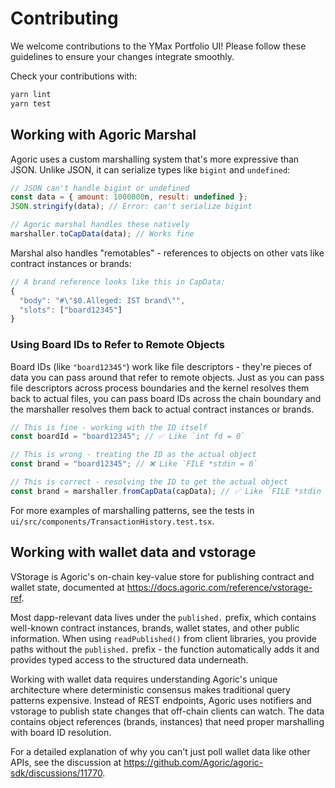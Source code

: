 # Contributing

We welcome contributions to the YMax Portfolio UI! Please follow these guidelines to ensure your changes integrate smoothly.

Check your contributions with:
```bash
yarn lint
yarn test
```

## Working with Agoric Marshal

Agoric uses a custom marshalling system that's more expressive than JSON. Unlike JSON, it can serialize types like `bigint` and `undefined`:

```javascript
// JSON can't handle bigint or undefined
const data = { amount: 1000000n, result: undefined };
JSON.stringify(data); // Error: can't serialize bigint

// Agoric marshal handles these natively
marshaller.toCapData(data); // Works fine
```

Marshal also handles "remotables" - references to objects on other vats like contract instances or brands:

```javascript
// A brand reference looks like this in CapData:
{
  "body": "#\"$0.Alleged: IST brand\"", 
  "slots": ["board12345"]
}
```

### Using Board IDs to Refer to Remote Objects

Board IDs (like `"board12345"`) work like file descriptors - they're pieces of data you can pass around that refer to remote objects. Just as you can pass file descriptors across process boundaries and the kernel resolves them back to actual files, you can pass board IDs across the chain boundary and the marshaller resolves them back to actual contract instances or brands.

```javascript
// This is fine - working with the ID itself
const boardId = "board12345"; // ✅ Like `int fd = 0`

// This is wrong - treating the ID as the actual object
const brand = "board12345"; // ❌ Like `FILE *stdin = 0`

// This is correct - resolving the ID to get the actual object
const brand = marshaller.fromCapData(capData); // ✅ Like `FILE *stdin = fdopen(0, "r")`
```

For more examples of marshalling patterns, see the tests in `ui/src/components/TransactionHistory.test.tsx`.

## Working with wallet data and vstorage

VStorage is Agoric's on-chain key-value store for publishing contract and wallet state, documented at https://docs.agoric.com/reference/vstorage-ref.

Most dapp-relevant data lives under the `published.` prefix, which contains well-known contract instances, brands, wallet states, and other public information. When using `readPublished()` from client libraries, you provide paths without the `published.` prefix - the function automatically adds it and provides typed access to the structured data underneath.

Working with wallet data requires understanding Agoric's unique architecture where deterministic consensus makes traditional query patterns expensive. Instead of REST endpoints, Agoric uses notifiers and vstorage to publish state changes that off-chain clients can watch. The data contains object references (brands, instances) that need proper marshalling with board ID resolution.

For a detailed explanation of why you can't just poll wallet data like other APIs, see the discussion at https://github.com/Agoric/agoric-sdk/discussions/11770.

